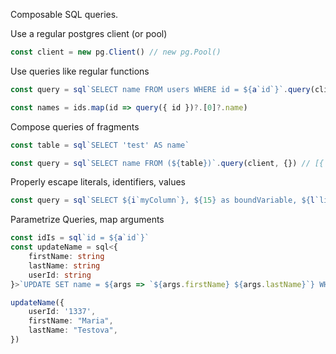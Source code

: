 Composable SQL queries.

Use a regular postgres client (or pool)
```ts
const client = new pg.Client() // new pg.Pool()
```

Use queries like regular functions
```ts
const query = sql`SELECT name FROM users WHERE id = ${a`id`}`.query(client)

const names = ids.map(id => query({ id })?.[0]?.name)
```

Compose queries of fragments
```ts
const table = sql`SELECT 'test' AS name`

const query = sql`SELECT name FROM (${table})`.query(client, {}) // [{ name: 'test' }]
```

Properly escape literals, identifiers, values
```ts
const query = sql`SELECT ${i`myColumn`}, ${15} as boundVariable, ${l`literal`} as literalValue FROM ${i`myTable`}`
```

Parametrize Queries, map arguments
```ts
const idIs = sql`id = ${a`id`}`
const updateName = sql<{
    firstName: string
    lastName: string
    userId: string
}>`UPDATE SET name = ${args => `${args.firstName} ${args.lastName}`} WHERE ${idIs(args => ({ id: args.userId }))}`.query(client)

updateName({
    userId: '1337',
    firstName: "Maria",
    lastName: "Testova",
})
```